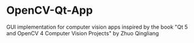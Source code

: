 # OpenCV-Qt-App
GUI implementation for computer vision apps inspired by the book "Qt 5 and OpenCV 4 Computer Vision Projects" by Zhuo Qingliang
